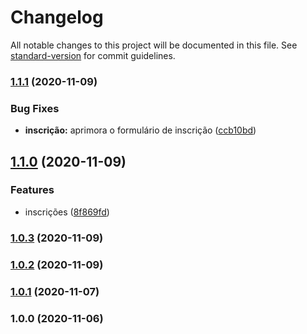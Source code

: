 # Changelog

All notable changes to this project will be documented in this file. See [standard-version](https://github.com/conventional-changelog/standard-version) for commit guidelines.

### [1.1.1](https://github.com/danielsarsi/convep-2020/compare/v1.1.0...v1.1.1) (2020-11-09)


### Bug Fixes

* **inscrição:** aprimora o formulário de inscrição ([ccb10bd](https://github.com/danielsarsi/convep-2020/commit/ccb10bd121da71347e6f25708cd0ab215850ec59))

## [1.1.0](https://github.com/danielsarsi/convep-2020/compare/v1.0.3...v1.1.0) (2020-11-09)


### Features

* inscrições ([8f869fd](https://github.com/danielsarsi/convep-2020/commit/8f869fd4aa45f65870988b9357d416d32eff6e66))

### [1.0.3](https://github.com/danielsarsi/convep-2020/compare/v1.0.2...v1.0.3) (2020-11-09)

### [1.0.2](https://github.com/danielsarsi/convep-2020/compare/v1.0.1...v1.0.2) (2020-11-09)

### [1.0.1](https://github.com/danielsarsi/convep-2020/compare/v1.0.0...v1.0.1) (2020-11-07)

### 1.0.0 (2020-11-06)
